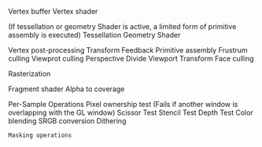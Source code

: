 Vertex buffer
Vertex shader

(If tessellation or geometry Shader is active, a limited form of primitive assembly is executed)
Tessellation
Geometry Shader

Vertex post-processing
    Transform Feedback
    Primitive assembly
    Frustrum culling
    Viewprot culling
    Perspective Divide
    Viewport Transform
    Face culling

Rasterization

Fragment shader
Alpha to coverage

Per-Sample Operations
    Pixel ownership test (Fails if another window is overlapping with the GL window)
    Scissor Test
    Stencil Test
    Depth Test
    Color blending
    SRGB conversion
    Dithering

    Masking operations